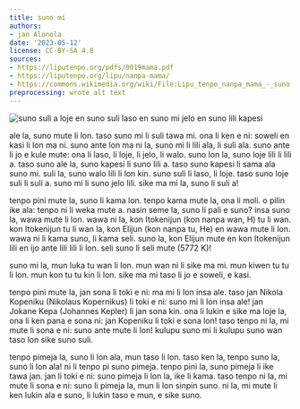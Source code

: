 ```yaml
---
title: suno mi
authors:
- jan Alonola
date: '2023-05-12'
license: CC-BY-SA 4.0
sources:
- https://liputenpo.org/pdfs/0019mama.pdf
- https://liputenpo.org/lipu/nanpa-mama/
- https://commons.wikimedia.org/wiki/File:Lipu_tenpo_nanpa_mama_-_suno.png
preprocessing: wrote alt text
---
```


![suno suli a loje en suno suli laso en suno mi jelo en suno lili kapesi](https://upload.wikimedia.org/wikipedia/commons/6/68/Lipu_tenpo_nanpa_mama_-_suno.png)

ale la, suno mute li lon. taso suno mi li suli tawa mi. ona li ken e ni: soweli en kasi li lon ma ni. suno ante lon ma ni la, suno mi li lili ala, li suli ala. suno ante li jo e kule mute: ona li laso, li loje, li jelo, li walo. suno lon la, suno loje lili li lili a. taso suno ale la, suno kapesi li suno lili a. taso suno kapesi li sama ala suno mi. suli la, suno walo lili li lon kin. suno suli li laso, li loje. taso suno loje suli li suli a. suno mi li suno jelo lili. sike ma mi la, suno li suli a!

tenpo pini mute la, suno li kama lon. tenpo kama mute la, ona li moli. o pilin ike ala: tenpo ni li weka mute a. nasin seme la, suno li pali e suno? insa suno la, wawa mute li lon. wawa ni la, kon Itokenijun (kon nanpa wan, H) tu li wan. kon Itokenijun tu li wan la, kon Elijun (kon nanpa tu, He) en wawa mute li lon. wawa ni li kama suno, li kama seli. suno la, kon Elijun mute en kon Itokenijun lili en ijo ante lili lili li lon. seli suno li seli mute (5772 K)!

suno mi la, mun luka tu wan li lon. mun wan ni li sike ma mi. mun kiwen tu tu li lon. mun kon tu tu kin li lon. sike ma mi taso li jo e soweli, e kasi.

tenpo pini mute la, jan sona li toki e ni: ma mi li lon insa ale. taso jan Nikola Kopeniku (Nikolaus Kopernikus) li toki e ni: suno mi li lon insa ale! jan Jokane Kepa (Johannes Kepler) li jan sona kin. ona li lukin e sike ma loje la, ona li ken pana e sona ni: jan Kopeniku li toki e sona lon! taso tenpo ni la, mi mute li sona e ni: suno ante mute li lon! kulupu suno mi li kulupu suno wan taso lon sike suno suli.

tenpo pimeja la, suno li lon ala, mun taso li lon. taso ken la, tenpo suno la, suno li lon ala! ni li tenpo pi suno pimeja. tenpo pini la, suno pimeja li ike tawa jan. jan li toki e ni: suno pimeja li lon la, ike li kama. taso tenpo ni la, mi mute li sona e ni: suno li pimeja la, mun li lon sinpin suno. ni la, mi mute li ken lukin ala e suno, li lukin taso e mun, e sike suno.
